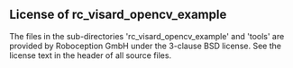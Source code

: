 License of rc_visard_opencv_example
-----------------------------------

The files in the sub-directories 'rc_visard_opencv_example' and 'tools' are 
provided by Roboception GmbH under the 3-clause BSD license. See the license 
text in the header of all source files.
